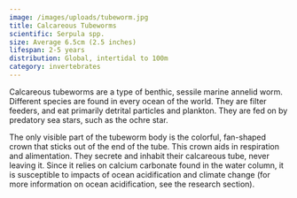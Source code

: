 ```yaml
---
image: /images/uploads/tubeworm.jpg
title: Calcareous Tubeworms 
scientific: Serpula spp.
size: Average 6.5cm (2.5 inches)
lifespan: 2-5 years
distribution: Global, intertidal to 100m
category: invertebrates
---
```

Calcareous tubeworms are a type of benthic, sessile marine annelid worm. Different species are found in every ocean of the world. They are filter feeders, and eat primarily detrital particles and plankton. They are fed on by predatory sea stars, such as the ochre star.

The only visible part of the tubeworm body is the colorful, fan-shaped crown that sticks out of the end of the tube. This crown aids in respiration and alimentation. They secrete and inhabit their calcareous tube, never leaving it. Since it relies on calcium carbonate found in the water column, it is susceptible to impacts of ocean acidification and climate change (for more information on ocean acidification, see the research section).
